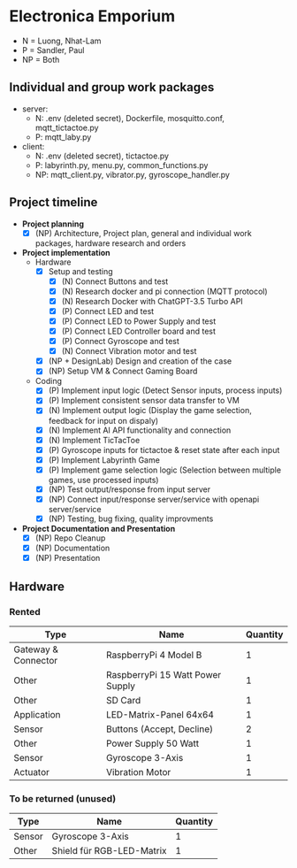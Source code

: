 # Electronica Emporium

- N = Luong, Nhat-Lam
- P = Sandler, Paul
- NP = Both

## Individual and group work packages

- server:
  - N: .env (deleted secret), Dockerfile, mosquitto.conf, mqtt_tictactoe.py
  - P: mqtt_laby.py
- client:
  - N: .env (deleted secret), tictactoe.py
  - P: labyrinth.py, menu.py, common_functions.py
  - NP: mqtt_client.py, vibrator.py, gyroscope_handler.py

## Project timeline

- **Project planning**
  - [x] (NP) Architecture, Project plan, general and individual work packages, hardware research and orders
- **Project implementation**
  - Hardware
    - [x] Setup and testing
      - [x] (N) Connect Buttons and test
      - [x] (N) Research docker and pi connection (MQTT protocol)
      - [x] (N) Research Docker with ChatGPT-3.5 Turbo API
      - [x] (P) Connect LED and test
      - [x] (P) Connect LED to Power Supply and test
      - [x] (P) Connect LED Controller board and test
      - [x] (P) Connect Gyroscope and test
      - [x] (N) Connect Vibration motor and test
    - [x] (NP + DesignLab) Design and creation of the case
    - [x] (NP) Setup VM & Connect Gaming Board
  - Coding
    - [x] (P) Implement input logic (Detect Sensor inputs, process inputs)
    - [x] (P) Implement consistent sensor data transfer to VM
    - [x] (N) Implement output logic (Display the game selection, feedback for input on dispaly)
    - [x] (N) Implement AI API functionality and connection
    - [x] (N) Implement TicTacToe
    - [x] (P) Gyroscope inputs for tictactoe & reset state after each input
    - [x] (P) Implement Labyrinth Game
    - [x] (P) Implement game selection logic (Selection between multiple games, use processed inputs)
    - [x] (NP) Test output/response from input server
    - [x] (NP) Connect input/response server/service with openapi server/service
    - [x] (NP) Testing, bug fixing, quality improvments
- **Project Documentation and Presentation**
  - [x] (NP) Repo Cleanup
  - [x] (NP) Documentation
  - [x] (NP) Presentation

## Hardware

### Rented

| Type                | Name                               | Quantity |
|---------------------|------------------------------------|----------|
| Gateway & Connector | RaspberryPi 4 Model B              | 1        |
| Other               | RaspberryPi 15 Watt Power Supply   | 1        |
| Other               | SD Card                            | 1        |
| Application         | LED-Matrix-Panel 64x64             | 1        |
| Sensor              | Buttons (Accept, Decline)          | 2        |
| Other               | Power Supply 50 Watt               | 1        |
| Sensor              | Gyroscope 3-Axis                   | 1        |
| Actuator            | Vibration Motor                    | 1        |

### To be returned (unused)

| Type                | Name                               | Quantity |
|---------------------|------------------------------------|----------|
| Sensor              | Gyroscope 3-Axis                   | 1        |
| Other               | Shield für RGB-LED-Matrix          | 1        |
